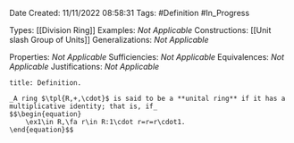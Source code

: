 <div class="topSpace"></div>

Date Created: 11/11/2022 08:58:31
Tags: #Definition #In_Progress

Types: [[Division Ring]]
Examples: _Not Applicable_
Constructions: [[Unit slash Group of Units]]
Generalizations: _Not Applicable_

Properties: _Not Applicable_
Sufficiencies: _Not Applicable_
Equivalences: _Not Applicable_
Justifications: _Not Applicable_

``` ad-Definition
title: Definition.

_A ring $\tpl{R,+,\cdot}$ is said to be a **unital ring** if it has a multiplicative identity; that is, if_
$$\begin{equation}
    \ex1\in R,\fa r\in R:1\cdot r=r=r\cdot1.
\end{equation}$$

```
